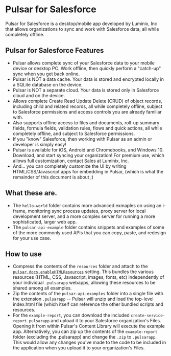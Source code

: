 # Pulsar for Salesforce
Pulsar for Salesforce is a desktop/mobile app developed by Luminix, Inc that allows organizations to sync and work with Salesforce data, all while completely offline.

## Pulsar for Salesforce Features
* Pulsar allows complete sync of your Salesforce data to your mobile device or desktop PC. Work offline, then quickly perform a "catch-up" sync when you get back online.
* Pulsar is NOT a data cache. Your data is stored and encrypted locally in a SQLite database on the device.
* Pulsar is NOT a separate cloud. Your data is stored only in Salesforce cloud and on the device.
* Allows complete Create Read Update Delete (CRUD) of object records, including child and related records, all while completely offline, subject to Salesforce permissions and access controls you are already familiar with.
* Also supports offline access to files and documents, roll-up summary fields, formula fields, validation rules, flows and quick actions, all while completely offline, and subject to Salesforce permissions.
* If you "know" Salesforce, then working with Pulsar as an admin or developer is simply easy!
* Pulsar is available for iOS, Android and Chromebooks, and Windows 10. Download, and start syncing your organization! For premium use, which allows full customization, contact Sales at Luminix, Inc.
* And... you can completely customize the UI by writing HTML/CSS/Javascript apps for embedding in Pulsar, (which is what the remainder of this document is about ;)

## What these are.
* The `hello-world` folder contains more advanced exmaples on using an i-frame, monitoring sync process updates, proxy server for local development server, and a more complex server for running a more sophisticated, larger web app.
* The `pulsar-api-example` folder contains snippets and examples of some of the more commonly used APIs that you can copy, paste, and redesign for your use case.

## How to use
* Compress the contents of the `resources` folder and attach to the [`pulsar.docs.enableHTMLResources`](https://luminix.atlassian.net/wiki/spaces/PD/pages/49152017/Pulsar+as+a+Platform#globalsharedresources) setting. This bundles the various resources (HTML, CSS, Javascript, images, fonts, etc) independently of your individual `.pulsarapp` webapps, allowing these resources to be shared among all examples.
* Zip the contents of the `pulsar-api-examples` folder into a single file with the extension `.pulsarapp` -- Pulsar will unzip and load the top-level index.html file (which itself can reference the other bundled scripts and resources.
* For the `example-report`, you can download the included `create-service-report.pulsarapp` and upload it to your Salesforce organization's Files. Opening it from within Pulsar's Content Library will execute the example app. Alternatively, you can zip up the contents of the `example-report` folder (excluding the .pulsarapp) and change the `.zip` to `.pulsarapp`. This would allow any changes you've made to the code to be included in the application when you upload it to your organization's Files.
